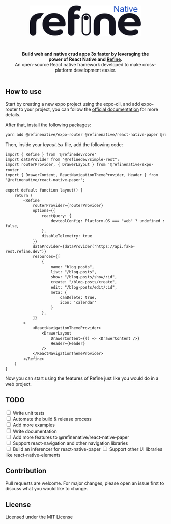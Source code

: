 <br/>

<div align="center" style="margin: 30px;">
<a href="https://refine.dev/">
  <img src="./logo.png"   style="width:350px;" align="center" />
</a>
<br />
<br />


<br />

<strong>Build web and native crud apps 3x faster by leveraging the power of React Native and [Refine](https://refine.dev/).</strong><br>An open-source React native framework developed to make cross-platform development easier.
<br />
<br />
</div>


## How to use
Start by creating a new expo project using the expo-cli, and add expo-router to your project, you can follow the [official documentation](https://expo.github.io/router/docs/) for more details.

After that, install the following packages:

```sh
yarn add @refinenative/expo-router @refinenative/react-native-paper @refinedev/simple-rest @refinedev/core
```

Then, inside your _layout.tsx_ file, add the following code:

```tsx
import { Refine } from '@refinedev/core'
import dataProvider from "@refinedev/simple-rest";
import routerProvider, { DrawerLayout } from '@refinenative/expo-router'
import { DrawerContent, ReactNavigationThemeProvider, Header } from '@refinenative/react-native-paper';

export default function layout() {
    return (
        <Refine
            routerProvider={routerProvider}
            options={{
                reactQuery: {
                    devtoolConfig: Platform.OS === "web" ? undefined : false,
                },
                disableTelemetry: true
            }}
            dataProvider={dataProvider("https://api.fake-rest.refine.dev")}
            resources={[
                {
                    name: "blog_posts",
                    list: "/blog-posts",
                    show: "/blog-posts/show/:id",
                    create: "/blog-posts/create",
                    edit: "/blog-posts/edit/:id",
                    meta: {
                        canDelete: true,
                        icon: 'calendar'
                    }
                },
            ]}
        >
            <ReactNavigationThemeProvider>
                <DrawerLayout
                    DrawerContent={() => <DrawerContent />}
                    Header={Header}
                />
            </ReactNavigationThemeProvider>
        </Refine>
    )
}
```

Now you can start using the features of Refine just like you would do in a web project.

## TODO
<input type="checkbox"> Write unit tests
<br/>
<input type="checkbox"> Automate the build & release process
<br/>
<input type="checkbox"> Add more examples
<br/>
<input type="checkbox"> Write documentation
<br/>
<input type="checkbox"> Add more features to @refinenative/react-native-paper
<br/>
<input type="checkbox"> Support react-navigation and other navigation libraries
<br/>
<input type="checkbox"> Build an inferencer for react-native-paper
<input type="checkbox"> Support other UI libraries like react-native-elements

## Contribution
Pull requests are welcome. For major changes, please open an issue first to discuss what you would like to change.








## License

Licensed under the MIT License